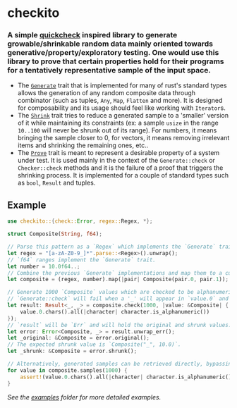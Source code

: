 # checkito

### A simple [quickcheck](https://hackage.haskell.org/package/QuickCheck) inspired library to generate growable/shrinkable random data mainly oriented towards generative/property/exploratory testing. One would use this library to prove that certain properties hold for their programs for a tentatively representative sample of the input space.

-   The [`Generate`](src/generate.rs) trait that is implemented for many of rust's standard types allows the generation of any random composite data through combinator (such as tuples, `Any`, `Map`, `Flatten` and more). It is designed for composability and its usage should feel like working with `Iterator`s.
-   The [`Shrink`](src/shrink.rs) trait tries to reduce a generated sample to a 'smaller' version of it while maintaining its constraints (ex: a sample `usize` in the range `10..100` will never be shrunk out of its range). For numbers, it means bringing the sample closer to 0, for vectors, it means removing irrelevant items and shrinking the remaining ones, etc..
-   The [`Prove`](src/prove.rs) trait is meant to represent a desirable property of a system under test. It is used mainly in the context of the `Generate::check` or `Checker::check` methods and it is the failure of a proof that triggers the shrinking process. It is implemented for a couple of standard types such as `bool`, `Result` and tuples.


## Example

```rust
use checkito::{check::Error, regex::Regex, *};

struct Composite(String, f64);

// Parse this pattern as a `Regex` which implements the `Generate` trait.
let regex = "[a-zA-Z0-9_]*".parse::<Regex>().unwrap();
// `f64` ranges implement the `Generate` trait.
let number = 10.0f64..;
// Combine the previous `Generate` implementations and map them to a custom `struct`.
let composite = (regex, number).map(|pair| Composite(pair.0, pair.1));

// Generate 1000 `Composite` values which are checked to be alphanumeric.
// `Generate::check` will fail when a '_' will appear in `value.0` and the shrinking process will begin.
let result: Result<_, _> = composite.check(1000, |value: &Composite| {
    value.0.chars().all(|character| character.is_alphanumeric())
});
// `result` will be `Err` and will hold the original and shrunk values.
let error: Error<Composite, _> = result.unwrap_err();
let _original: &Composite = error.original();
// The expected shrunk value is `Composite("_", 10.0)`.
let _shrunk: &Composite = error.shrunk();

// Alternatively, generated samples can be retrieved directly, bypassing shrinking.
for value in composite.samples(1000) {
    assert!(value.0.chars().all(|character| character.is_alphanumeric()));
}
```

_See the [examples](examples/) folder for more detailed examples._